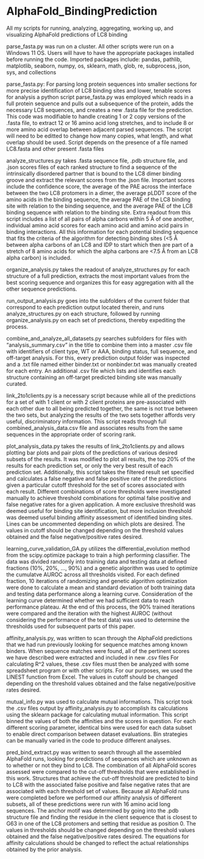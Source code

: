 # AlphaFold_BindingPrediction
All my scripts for running, analyzing, aggregating, working up, and visualizing AlphaFold predictions of LC8 binding

parse_fasta.py was run on a cluster.
All other scripts were run on a Windows 11 OS. Users will have to have the appropriate packages installed before running the code. Imported packages include:
pandas, pathlib, matplotlib, seaborn, numpy, os, sklearn, math, glob, re, subprocess, json, sys, and collections

parse_fasta.py: For parsing long protein sequences into smaller sections for more precise identification of LC8 binding sites and lower, tenable scores for analysis a python script parse_fasta.py was employed which reads in a full protein sequence and pulls out a subsequence of the protein, adds the necessary LC8 sequences, and creates a new .fasta file for the prediction. This code was modifiable to handle creating 1 or 2 copy versions of the .fasta file, to extract 12 or 16 amino acid long stretches, and to include 8 or more amino acid overlap between adjacent parsed sequences.
The script will need to be editted to change how many copies, what length, and what overlap should be used.
Script depends on the presence of a file named LC8.fasta and other present .fasta files

analyze_structures.py takes .fasta sequence file, .pdb structure file, and .json scores files of each ranked structure to find a sequence of the intrinsically disordered partner that is bound to the LC8 dimer binding groove and extract the relevant scores from the .json file. Important scores include the confidence score, the average of the PAE across the interface between the two LC8 protomers in a dimer, the average pLDDT score of the amino acids in the binding sequence, the average PAE of the LC8 binding site with relation to the binding sequence, and the average PAE of the LC8 binding sequence with relation to the binding site. Extra readout from this script includes a list of all pairs of alpha carbons within 5 Å of one another, individual amino acid scores for each amino acid and amino acid pairs in binding interactions. All this information for each potential binding sequence that fits the criteria of the algorithm for detecting binding sites (<5 Å between alpha carbons of an LC8 and IDP to start which then are part of a stretch of 8 amino acids for which the alpha carbons are <7.5 Å from an LC8 alpha carbon) is included.

organize_analysis.py takes the readout of analyze_structures.py for each structure of a full prediction, extracts the most important values from the best scoring sequence and organizes this for easy aggregation with all the other sequence predictions.

run_output_analysis.py goes into the subfolders of the current folder that correspond to each prediction output located therein, and runs analyze_structures.py on each structure, followed by running organize_analysis.py on each set of predictions, thereby expediting the process.

combine_and_analyze_all_datasets.py searches subfolders for files with “analysis_summary.csv” in the title to combine them into a master .csv file with identifiers of client type, WT or AAA, binding status, full sequence, and off-target analysis. For this, every prediction output folder was inspected and a .txt file named either binder.txt or nonbinder.txt was manually created for each entry. An additional .csv file which lists and identifies each structure containing an off-target predicted binding site was manually curated.

link_2to1clients.py is a necessary script because while all of the predictions for a set of with 1 client or with 2 client proteins are pre-associated with each other due to all being predicted together, the same is not true between the two sets, but analyzing the results of the two sets together affords very useful, discriminatory information. This script reads through full combined_analysis_data.csv file and associates results from the same sequences in the appropriate order of scoring rank.

plot_analysis_data.py takes the results of link_2to1clients.py and allows plotting bar plots and pair plots of the predictions of various desired subsets of the results. It was modified to plot all results, the top 20% of the results for each prediction set, or only the very best result of each prediction set. Additionally, this script takes the filtered result set specified and calculates a false negative and false positive rate of the predictions given a particular cutoff threshold for the set of scores associated with each result. Different combinations of score thresholds were investigated manually to achieve threshold combinations for optimal false positive and false negative rates for a given application. A more exclusive threshold was deemed useful for binding site identification, but more inclusion threshold was deemed useful binding affinity assessment of identified binding sites.
Lines can be uncommented depending on which plots are desired.
The values in cutoff should be changed depending on the threshold values obtained and the false negative/positive rates desired.

learning_curve_validation_GA.py utilizes the differential_evolution method from the scipy.optimize package to train a high performing classifier. The data was divided randomly into training data and testing data at defined fractions (10%, 20%, …, 90%) and a genetic algorithm was used to optimize the cumulatve AUROC across all thresholds visited. For each defined fraction, 10 iterations of randomizing and genetic algorithm optimization were done to calculate a mean and standard deviation of both training data and testing data performance along a learning curve. Consideration of the learning curve determined whether we had sufficient data to reach performance plateau. At the end of this process, the 90% trained iterations were compared and the iteration with the highest AUROC (without considering the performance of the test data) was used to determine the thresholds used for subsequent parts of this paper.

affinity_analysis.py, was written to scan through the AlphaFold predictions that we had run previously looking for sequence matches among known binders. When sequence matches were found, all of the pertinent scores we have described were extracted and included in new .csv files
For calculating R^2 values, these .csv files must then be analyzed with some spreadsheet program or with other scripts. For our purposes, we used the LINEST function from Excel.
The values in cutoff should be changed depending on the threshold values obtained and the false negative/positive rates desired.

mutual_info.py was used to calculate mutual informations. This script took the .csv files output by affinity_analysis.py to accomplish its calculations using the sklearn package for calculating mutual information. This script binned the values of both the affinities and the scores in question. For each different scoring parameter, identical bins were used for each data subset to enable direct comparison between dataset evaluations.
Bin strategies can be manually varied in the code to produce different analyses.

pred_bind_extract.py was written to search through all the assembled AlphaFold runs, looking for predictions of sequences which are unknown as to whether or not they bind to LC8. The combination of all AlphaFold scores assessed were compared to the cut-off thresholds that were established in this work. Structures that achieve the cut-off threshold are predicted to bind to LC8 with the associated false positive and false negative rates that are associated with each threshold set of values. Because all AlphaFold runs were completed before we performed our affinity analysis of different subsets, all of these predictions were run with 16 amino acid long sequences. The anchor motif was determined by going into the .pdb structure file and finding the residue in the client sequence that is closest to G63 in one of the LC8 protomers and setting that residue as position 0.
The values in thresholds should be changed depending on the threshold values obtained and the false negative/positive rates desired.
The equations for affinity calculations should be changed to reflect the actual relationships obtained by the prior analysis.
